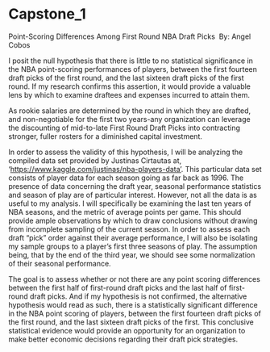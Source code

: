 # Capstone_1
Point-Scoring Differences Among First Round NBA Draft Picks
‌
By:‌ ‌Angel‌ ‌Cobos‌ ‌

I posit the null hypothesis that there is little to no statistical significance in the NBA point-scoring performances of players, between the first fourteen draft picks of the first round, and the last sixteen draft picks of the first round. If my research confirms this assertion, it would provide a valuable lens by which to examine draftees and expenses incurred to attain them.

As rookie salaries are determined by the round in which they are drafted, and non-negotiable for the first two years-any organization can leverage the discounting of mid-to-late First Round Draft Picks into contracting stronger, fuller rosters for a diminished capital investment.

In order to assess the validity of this hypothesis, I will be analyzing  the compiled data set provided by Justinas Cirtautas at, ‘https://www.kaggle.com/justinas/nba-players-data’. This particular data set consists of player data for each season going as far back as 1996. The presence of data concerning the draft year, seasonal performance statistics and season of play are of particular interest. However, not all the data is as useful to my analysis. I will specifically be examining the last ten years of NBA seasons, and the metric of average points per game. This should provide ample observations by which to draw conclusions without drawing from incomplete sampling of the current season. In order to assess each draft “pick” order against their average performance, I will also be isolating my sample groups to a player’s first three seasons of play. The assumption being, that by the end of the third year, we should see some normalization of their seasonal performance.

The goal is to assess whether or not there are any point scoring differences between the first half of first-round draft picks and the last half of first-round draft picks. And if my hypothesis is not confirmed, the alternative hypothesis would read as such, there is a statistically significant difference in the NBA point scoring of players, between the first fourteen draft picks of the first round, and the last sixteen draft picks of the first. This conclusive statistical evidence would provide an opportunity for an organization to make better economic decisions regarding their draft pick strategies.
‌
